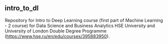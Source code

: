 ## intro_to_dl
Repository for Intro to Deep Learning course (first part of Machine Learning - 2 course) for Data Science and Business Analytics HSE University and University of London Double Degree Programme (https://www.hse.ru/en/edu/courses/395883950).
